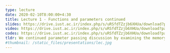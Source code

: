 ```yaml
---
type: lecture
date: 2020-02-10T8:00:00+4:30
title: Lecture 1 - Functions and parameters continued
slides: https://drive.iust.ac.ir/index.php/s/uRSfdTZzjb6XHUa/download?path=%2FSlides&files=S3.pdf
video: https://drive.iust.ac.ir/index.php/s/uRSfdTZzjb6XHUa/download?path=%2FVideos&files=S3.mp4
codes: https://drive.iust.ac.ir/index.php/s/uRSfdTZzjb6XHUa/download?path=%2FVideos&files=S3.zip
tldr: We continued parameter passing discussion by examining the memory in C, brief look at how the STL vector class is used and saw ref/out parameters in C# in addition to Java.
#thumbnail: /static_files/presentations/lec.jpg
---
```

